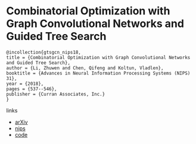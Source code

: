 # Combinatorial Optimization with Graph Convolutional Networks and Guided Tree Search

```
@incollection{gtsgcn_nips18,
title = {Combinatorial Optimization with Graph Convolutional Networks and Guided Tree Search},
author = {Li, Zhuwen and Chen, Qifeng and Koltun, Vladlen},
booktitle = {Advances in Neural Information Processing Systems (NIPS) 31},
year = {2018},
pages = {537--546},
publisher = {Curran Associates, Inc.}
}
```

links
- [arXiv](https://arxiv.org/abs/1810.10659)
- [nips](https://nips.cc/Conferences/2018/Schedule?showEvent=11077)
- [code](https://github.com/IntelVCL/NPHard)

